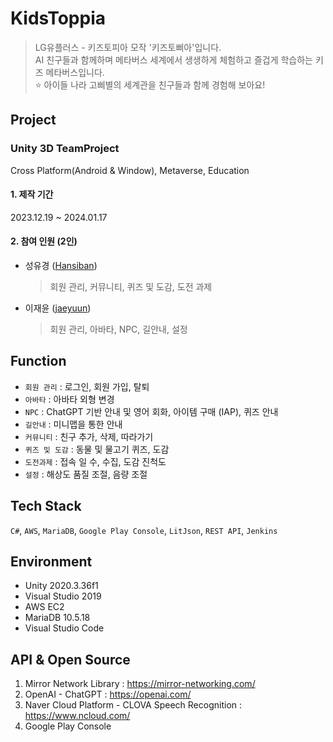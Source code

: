 # KidsToppia
> LG유플러스 - 키즈토피아 모작 '키즈토삐아'입니다.   
> AI 친구들과 함께하며 메타버스 세계에서 생생하게 체험하고 즐겁게 학습하는 키즈 메타버스입니다.   
> ⭐ 아이들 나라 고삐별의 세계관을 친구들과 함께 경험해 보아요!
## Project
### Unity 3D TeamProject
Cross Platform(Android & Window), Metaverse, Education
#### 1. 제작 기간
2023.12.19 ~ 2024.01.17
#### 2. 참여 인원 (2인)
- 성유경 ([Hansiban](https://github.com/Hansiban))
  > 회원 관리, 커뮤니티, 퀴즈 및 도감, 도전 과제
- 이재윤 ([jaeyuun](https://github.com/jaeyuun))
  > 회원 관리, 아바타, NPC, 길안내, 설정
## Function
- `회원 관리` : 로그인, 회원 가입, 탈퇴
- `아바타` : 아바타 외형 변경
- `NPC` : ChatGPT 기반 안내 및 영어 회화, 아이템 구매 (IAP), 퀴즈 안내
- `길안내` : 미니맵을 통한 안내
- `커뮤니티` : 친구 추가, 삭제, 따라가기
- `퀴즈 및 도감` : 동물 및 물고기 퀴즈, 도감
- `도전과제` : 접속 일 수, 수집, 도감 진척도
- `설정` : 해상도 품질 조절, 음량 조절
## Tech Stack
`C#`, `AWS`, `MariaDB`, `Google Play Console`, `LitJson`, `REST API`, `Jenkins`
## Environment
- Unity 2020.3.36f1
- Visual Studio 2019
- AWS EC2
- MariaDB 10.5.18
- Visual Studio Code
## API & Open Source
1. Mirror Network Library : https://mirror-networking.com/
2. OpenAI - ChatGPT : https://openai.com/
3. Naver Cloud Platform -  CLOVA Speech Recognition : https://www.ncloud.com/
4. Google Play Console
